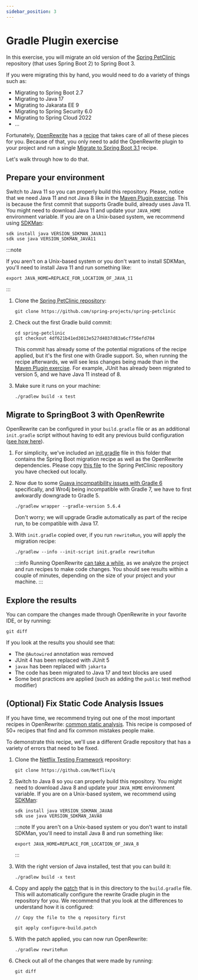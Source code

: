 ```yaml
---
sidebar_position: 3
---
```


# Gradle Plugin exercise

In this exercise, you will migrate an old version of the
[Spring PetClinic](https://github.com/spring-projects/spring-petclinic/)
repository (that uses Spring Boot 2) to Spring Boot 3.

If you were migrating this by hand, you would need to do a variety of things
such as:

* Migrating to Spring Boot 2.7
* Migrating to Java 17
* Migrating to Jakarata EE 9
* Migrating to Spring Security 6.0
* Migrating to Spring Cloud 2022
* ...

Fortunately, [OpenRewrite](https://docs.openrewrite.org/) has a
[recipe](https://docs.openrewrite.org/concepts-explanations/recipes) that takes
care of all of these pieces for you. Because of that, you only need to add the
OpenRewrite plugin to your project and run a single [Migrate to Spring Boot
3.1](https://docs.openrewrite.org/recipes/java/spring/boot3/VERSION_LINK_SPRING_BOOT)
recipe.

Let's walk through how to do that.

## Prepare your environment

Switch to Java 11 so you can properly build this repository. Please, notice that we need Java 11 and not
Java 8 like in the [Maven Plugin exercise](../maven-plugin). This is because the first commit that supports
Gradle build, already uses Java 11. You might need to download Java 11 and update your `JAVA_HOME` environment variable.
If you are on a Unix-based system, we recommend using [SDKMan](https://sdkman.io/):

```shell
sdk install java VERSION_SDKMAN_JAVA11 
sdk use java VERSION_SDKMAN_JAVA11 
```

:::note

If you aren't on a Unix-based system or you don't want to install SDKMan, you'll need to install Java 11 and run
something like:

```shell
export JAVA_HOME=REPLACE_FOR_LOCATION_OF_JAVA_11
```

:::

1. Clone the [Spring PetClinic repository](https://github.com/spring-projects/spring-petclinic):

   ```shell
   git clone https://github.com/spring-projects/spring-petclinic
   ```

2. Check out the first Gradle build commit:

   ```shell
   cd spring-petclinic
   git checkout 4df621b41ed3013e527d4037d83a6cf756efd784
   ```

   This commit has already some of the potential migrations of the recipe applied, but it's the first one with Gradle
   support.
   So, when running the recipe afterwards, we will see less changes being made than in
   the [Maven Plugin exercise](../maven-plugin).
   For example, JUnit has already been migrated to version 5, and we have Java 11 instead of 8.

3. Make sure it runs on your machine:

   ```shell
   ./gradlew build -x test
   ```

## Migrate to SpringBoot 3 with OpenRewrite

OpenRewrite can be configured in your `build.gradle` file or as an additional
`init.gradle` script without having to edit any previous build configuration
([see how
here](https://docs.openrewrite.org/running-recipes/running-rewrite-on-a-gradle-project-without-modifying-the-build)).

1. For simplicity, we've included an [init.gradle](init.gradle) file in this
   folder that contains the Spring Boot migration recipe as well as the
   OpenRewrite dependencies. Please copy [this file](init.gradle) to the
   Spring PetClinic repository you have checked out locally.

2. Now due to some [Guava incompatibility issues with Gradle 6](https://github.com/google/guava/releases/tag/v32.1.0)
   specifically, and Wro4j being incompatible with Gradle 7, we have to first awkwardly downgrade to Gradle 5.

   ```shell
   ./gradlew wrapper --gradle-version 5.6.4
   ```

   Don't worry; we will upgrade Gradle automatically as part of the recipe run, to be compatible with Java 17.

3. With `init.gradle` copied over, if you run `rewriteRun`, you will apply the migration recipe:

   ```shell
   ./gradlew --info --init-script init.gradle rewriteRun
   ```

   :::info
   Running
   OpenRewrite [can take a while](https://docs.openrewrite.org/reference/faq#my-recipe-appears-to-hang-when-running.-whats-happening-is-there-a-progress-report),
   as we analyze the project and run recipes to make code changes.
   You should see results within a couple of minutes, depending on the size of your project and your machine.
   :::

## Explore the results

You can compare the changes made through OpenRewrite in your favorite IDE, or by running:

```shell
git diff
```

If you look at the results you should see that:

* The `@Autowired` annotation was removed
* JUnit 4 has been replaced with JUnit 5
* `javax` has been replaced with `jakarta`
* The code has been migrated to Java 17 and text blocks are used
* Some best practices are applied (such as adding the `public` test method modifier)

## (Optional) Fix Static Code Analysis Issues

If you have time, we recommend trying out one of the most important recipes in
OpenRewrite: [common static
analysis](https://docs.openrewrite.org/recipes/staticanalysis/commonstaticanalysis).
This recipe is composed of 50+ recipes that find and fix common mistakes people
make.

To demonstrate this recipe, we'll use a different Gradle repository that has a
variety of errors that need to be fixed.

1. Clone the [Netflix Testing Framework](https://github.com/Netflix/q)
   repository:

   ```shell
   git clone https://github.com/Netflix/q
   ```

2. Switch to Java 8 so you can properly build this repository. You might need to
   download Java 8 and update your `JAVA_HOME` environment variable. If you are
   on a Unix-based system, we recommend using [SDKMan](https://sdkman.io/):

   ```shell
   sdk install java VERSION_SDKMAN_JAVA8
   sdk use java VERSION_SDKMAN_JAVA8
   ```

   :::note
   If you aren't on a Unix-based system or you don't want to install SDKMan, you'll need to install Java 8 and run
   something like:

      ```shell
      export JAVA_HOME=REPLACE_FOR_LOCATION_OF_JAVA_8
      ```
   :::

3. With the right version of Java installed, test that you can build it:

   ```shell
   ./gradlew build -x test
   ```

4. Copy and apply the [patch](configure-build.patch) that is in this directory
   to the `build.gradle` file. This will automatically configure the rewrite
   Gradle plugin in the repository for you. We recommend that you look at the
   differences to understand how it is configured:

   ```shell
   // Copy the file to the q repository first
   
   git apply configure-build.patch
   ```

5. With the patch applied, you can now run OpenRewrite:

   ```shell
   ./gradlew rewriteRun
   ```

6. Check out all of the changes that were made by running:

   ```shell
   git diff
   ```
